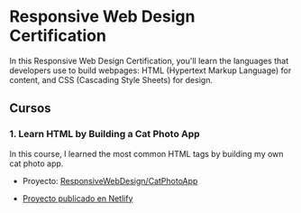 # Responsive Web Design Certification
In this Responsive Web Design Certification, you'll learn the languages that developers use to build webpages: HTML (Hypertext Markup Language) for content, and CSS (Cascading Style Sheets) for design.

## Cursos

### 1. Learn HTML by Building a Cat Photo App
In this course, I learned the most common HTML tags by building my own cat photo app.

- Proyecto: [ResponsiveWebDesign/CatPhotoApp](https://github.com/tutor-straining/repo-prueba-github/tree/3d4e440280ceb6e8602ddef036427c3ae11c6dc6/ResponsiveWebDesign/CatPhotoApp)

- [Proyecto publicado en Netlify](https://lesson01-catapp.netlify.app/)



